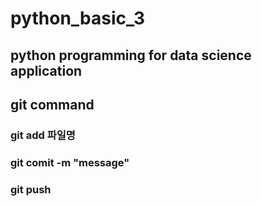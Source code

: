 # python_basic_3
## python programming for data science application

## git command
### git add 파일명
### git comit -m "message"
### git push 
